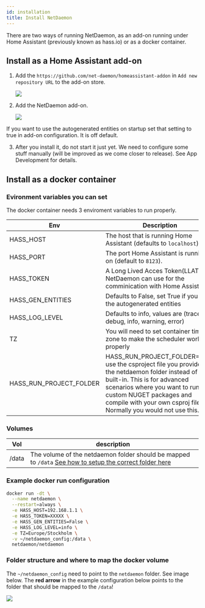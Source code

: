 ```yaml
---
id: installation
title: Install NetDaemon
---
```

There are two ways of running NetDaemon, as an add-on running under Home Assistant (previously known as hass.io) or as a docker container.

## Install as a Home Assistant add-on

1. Add the `https://github.com/net-daemon/homeassistant-addon` in `Add new repository URL` to the add-on store.

    ![](/img/docs/started/newrepo.png)

2. Add the NetDaemon add-on.

    ![](/img/docs/started/daemon.png)

If you want to use the autogenerated entities on startup set that setting to true in add-on configuration. It is off default.

3. After you install it, do not start it just yet. We need to configure some stuff manually (will be improved as we come closer to release). See App Development for details.

## Install as a docker container

### Evironment variables you can set
The docker container needs 3 enviroment variables to run properly.

| Env                     | Description                                                                                                                                                                                                                                                           |
| ----------------------- | --------------------------------------------------------------------------------------------------------------------------------------------------------------------------------------------------------------------------------------------------------------------- |
| HASS_HOST               | The host that is running Home Assistant (defaults to `localhost`).                                                                                                                                                                                                    |
| HASS_PORT               | The port Home Assistant is running on (default to `8123`).                                                                                                                                                                                                            |
| HASS_TOKEN              | A Long Lived Acces Token(LLAT) that NetDaemon can use for the comminication with Home Assistant.                                                                                                                                                                      |
| HASS_GEN_ENTITIES       | Defaults to False, set True if you want the autogenerated entities                                                                                                                                                                                                    |
| HASS_LOG_LEVEL          | Defaults to info, values are (trace, debug, info, warning, error)                                                                                                                                                                                                     |
| TZ                      | You will need to set container time zone to make the scheduler work properly                                                                                                                                                                                          |
| HASS_RUN_PROJECT_FOLDER | HASS_RUN_PROJECT_FOLDER=/data use the csproject file you provides in the netdaemon folder instead of the built-in. This is for advanced scenarios where you want to run custom NUGET packages and compile with your own csproj file. Normally you would not use this. |

### Volumes

| Vol   | description                                                                                                                                                                    |
| ----- | ------------------------------------------------------------------------------------------------------------------------------------------------------------------------------ |
| /data | The volume of the netdaemon folder should be mapped to `/data` [See how to setup the correct folder here](installation.md#folder-structure-and-where-to-map-the-docker-volume) |

### Example docker run configuration

```bash
docker run -dt \
  --name netdaemon \
  --restart=always \
  -e HASS_HOST=192.168.1.1 \
  -e HASS_TOKEN=XXXXX \
  -e HASS_GEN_ENTITIES=False \
  -e HASS_LOG_LEVEL=info \
  -e TZ=Europe/Stockholm \
  -v ~/netdaemon_config:/data \
  netdaemon/netdaemon
```
### Folder structure and where to map the docker volume
The `~/netdaemon_config` need to point to the `netdaemon` folder. See image below. The **red arrow** in the example configuration below points to the folder that should be mapped to the `/data`!

![](/img/docs/installation/folder_structure_netdaemon.png)